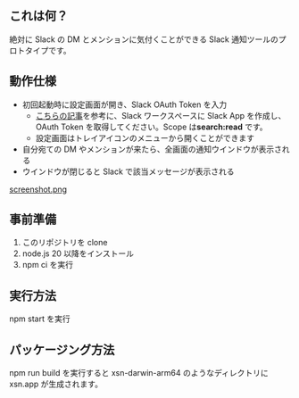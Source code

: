 ## これは何？

絶対に Slack の DM とメンションに気付くことができる Slack 通知ツールのプロトタイプです。

## 動作仕様

- 初回起動時に設定画面が開き、Slack OAuth Token を入力
  - [こちらの記事](https://qiita.com/kobayashi_ryo/items/a194e620b49edad27364)を参考に、Slack ワークスペースに Slack App を作成し、OAuth Token を取得してください。Scope は**search:read** です。
  - 設定画面はトレイアイコンのメニューから開くことができます
- 自分宛ての DM やメンションが来たら、全画面の通知ウインドウが表示される
- ウインドウが閉じると Slack で該当メッセージが表示される

[screenshot.png](screenshot.png)

## 事前準備

1. このリポジトリを clone
2. node.js 20 以降をインストール
3. npm ci を実行

## 実行方法

npm start を実行

## パッケージング方法

npm run build を実行すると xsn-darwin-arm64 のようなディレクトリに xsn.app が生成されます。
